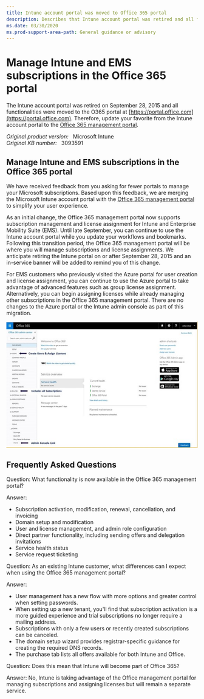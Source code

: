 ```yaml
---
title: Intune account portal was moved to Office 365 portal
description: Describes that Intune account portal was retired and all functionalities were moved to the O365 portal. Also lists some common questions.
ms.date: 03/30/2020
ms.prod-support-area-path: General guidance or advisory
---
```

# Manage Intune and EMS subscriptions in the Office 365 portal

The Intune account portal was retired on September 28, 2015 and all functionalities were moved to the O365 portal at [https://portal.office.com](https://portal.office.com). Therefore, update your favorite from the Intune account portal to the [Office 365 management portal](https://portal.office.com).

_Original product version:_ &nbsp; Microsoft Intune  
_Original KB number:_ &nbsp; 3093591

## Manage Intune and EMS subscriptions in the Office 365 portal

We have received feedback from you asking for fewer portals to manage your Microsoft subscriptions. Based upon this feedback, we are merging the Microsoft Intune account portal with the [Office 365 management portal](https://portal.office.com/?WT.mc_id=Blog_Intune_Announce_PCIT) to simplify your user experience.

As an initial change, the Office 365 management portal now supports subscription management and license assignment for Intune and Enterprise Mobility Suite (EMS). Until late September, you can continue to use the Intune account portal while you update your workflows and bookmarks. Following this transition period, the Office 365 management portal will be where you will manage subscriptions and license assignments. We anticipate retiring the Intune portal on or after September 28, 2015 and an in-service banner will be added to remind you of this change.

For EMS customers who previously visited the Azure portal for user creation and license assignment, you can continue to use the Azure portal to take advantage of advanced features such as group license assignment. Alternatively, you can begin assigning licenses while already managing other subscriptions in the Office 365 management portal. There are no changes to the Azure portal or the Intune admin console as part of this migration.

![Office 365 portal](./media/itune-account-portal-retired/3093591-1.png)

## Frequently Asked Questions

Question: What functionality is now available in the Office 365 management portal?

Answer:

- Subscription activation, modification, renewal, cancellation, and invoicing
- Domain setup and modification
- User and license management, and admin role configuration
- Direct partner functionality, including sending offers and delegation invitations
- Service health status
- Service request ticketing

Question: As an existing Intune customer, what differences can I expect when using the Office 365 management portal?

Answer:

- User management has a new flow with more options and greater control when setting passwords.
- When setting up a new tenant, you'll find that subscription activation is a more guided experience and trial subscriptions no longer require a mailing address.
- Subscriptions with only a few users or recently created subscriptions can be canceled.
- The domain setup wizard provides registrar-specific guidance for creating the required DNS records.
- The purchase tab lists all offers available for both Intune and Office.

Question: Does this mean that Intune will become part of Office 365?

Answer: No, Intune is taking advantage of the Office management portal for managing subscriptions and assigning licenses but will remain a separate service.
